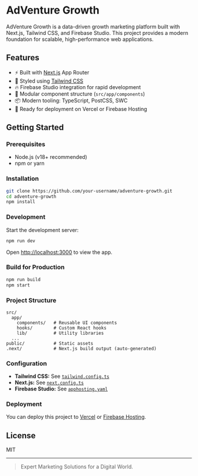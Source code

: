 # AdVenture Growth

AdVenture Growth is a data-driven growth marketing platform built with Next.js, Tailwind CSS, and Firebase Studio. This project provides a modern foundation for scalable, high-performance web applications.

## Features

- ⚡ Built with [Next.js](https://nextjs.org/) App Router
- 🎨 Styled using [Tailwind CSS](https://tailwindcss.com/)
- 🔥 Firebase Studio integration for rapid development
- 🧩 Modular component structure (`src/app/components`)
- 📦 Modern tooling: TypeScript, PostCSS, SWC
- 📝 Ready for deployment on Vercel or Firebase Hosting

## Getting Started

### Prerequisites

- Node.js (v18+ recommended)
- npm or yarn

### Installation

```sh
git clone https://github.com/your-username/adventure-growth.git
cd adventure-growth
npm install
```

### Development

Start the development server:

```sh
npm run dev
```

Open [http://localhost:3000](http://localhost:3000) to view the app.

### Build for Production

```sh
npm run build
npm start
```

### Project Structure

```
src/
  app/
    components/   # Reusable UI components
    hooks/        # Custom React hooks
    lib/          # Utility libraries
  ...
public/           # Static assets
.next/            # Next.js build output (auto-generated)
```

### Configuration

- **Tailwind CSS:** See [`tailwind.config.ts`](tailwind.config.ts)
- **Next.js:** See [`next.config.ts`](next.config.ts)
- **Firebase Studio:** See [`apphosting.yaml`](apphosting.yaml)

### Deployment

You can deploy this project to [Vercel](https://vercel.com/) or [Firebase Hosting](https://firebase.google.com/docs/hosting).

## License

MIT

---

> Expert Marketing Solutions for a Digital World.